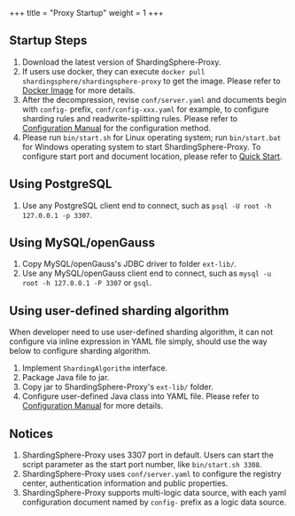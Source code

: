 +++
title = "Proxy Startup"
weight = 1
+++

## Startup Steps

1. Download the latest version of ShardingSphere-Proxy.
1. If users use docker, they can execute `docker pull shardingsphere/shardingsphere-proxy` to get the image. Please refer to [Docker Image](/en/user-manual/shardingsphere-proxy/docker/) for more details.
1. After the decompression, revise `conf/server.yaml` and documents begin with `config-` prefix, `conf/config-xxx.yaml` for example, to configure sharding rules and readwrite-splitting rules. Please refer to [Configuration Manual](/en/user-manual/shardingsphere-proxy/configuration/) for the configuration method.
1. Please run `bin/start.sh` for Linux operating system; run `bin/start.bat` for Windows operating system to start ShardingSphere-Proxy. To configure start port and document location, please refer to [Quick Start](/en/quick-start/shardingsphere-proxy-quick-start/).

## Using PostgreSQL

1. Use any PostgreSQL client end to connect, such as `psql -U root -h 127.0.0.1 -p 3307`.

## Using MySQL/openGauss

1. Copy MySQL/openGauss's JDBC driver to folder `ext-lib/`.
1. Use any MySQL/openGauss client end to connect, such as `mysql -u root -h 127.0.0.1 -P 3307` or `gsql`.

## Using user-defined sharding algorithm

When developer need to use user-defined sharding algorithm, it can not configure via inline expression in YAML file simply, should use the way below to configure sharding algorithm. 

1. Implement `ShardingAlgorithm` interface.
1. Package Java file to jar.
1. Copy jar to ShardingSphere-Proxy's `ext-lib/` folder.
1. Configure user-defined Java class into YAML file. Please refer to [Configuration Manual](/en/user-manual/shardingsphere-proxy/configuration/) for more details.

## Notices

1. ShardingSphere-Proxy uses 3307 port in default. Users can start the script parameter as the start port number, like `bin/start.sh 3308`.
1. ShardingSphere-Proxy uses `conf/server.yaml` to configure the registry center, authentication information and public properties.
1. ShardingSphere-Proxy supports multi-logic data source, with each yaml configuration document named by `config-` prefix as a logic data source.
